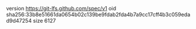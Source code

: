 version https://git-lfs.github.com/spec/v1
oid sha256:33b8e51661da0654b02c139be9fdab2fda4b7a9cc17cff4b3c059edad9d47254
size 6127
